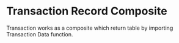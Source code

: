# Transaction Record Composite

Transaction works as a composite which return table by importing Transaction Data function.
